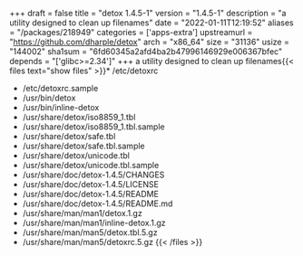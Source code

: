 +++
draft = false
title = "detox 1.4.5-1"
version = "1.4.5-1"
description = "a utility designed to clean up filenames"
date = "2022-01-11T12:19:52"
aliases = "/packages/218949"
categories = ['apps-extra']
upstreamurl = "https://github.com/dharple/detox"
arch = "x86_64"
size = "31136"
usize = "144002"
sha1sum = "6fd60345a2afd4ba2b47996146929e006367bfec"
depends = "['glibc>=2.34']"
+++
a utility designed to clean up filenames{{< files text="show files" >}}* /etc/detoxrc
* /etc/detoxrc.sample
* /usr/bin/detox
* /usr/bin/inline-detox
* /usr/share/detox/iso8859_1.tbl
* /usr/share/detox/iso8859_1.tbl.sample
* /usr/share/detox/safe.tbl
* /usr/share/detox/safe.tbl.sample
* /usr/share/detox/unicode.tbl
* /usr/share/detox/unicode.tbl.sample
* /usr/share/doc/detox-1.4.5/CHANGES
* /usr/share/doc/detox-1.4.5/LICENSE
* /usr/share/doc/detox-1.4.5/README
* /usr/share/doc/detox-1.4.5/README.md
* /usr/share/man/man1/detox.1.gz
* /usr/share/man/man1/inline-detox.1.gz
* /usr/share/man/man5/detox.tbl.5.gz
* /usr/share/man/man5/detoxrc.5.gz
{{< /files >}}